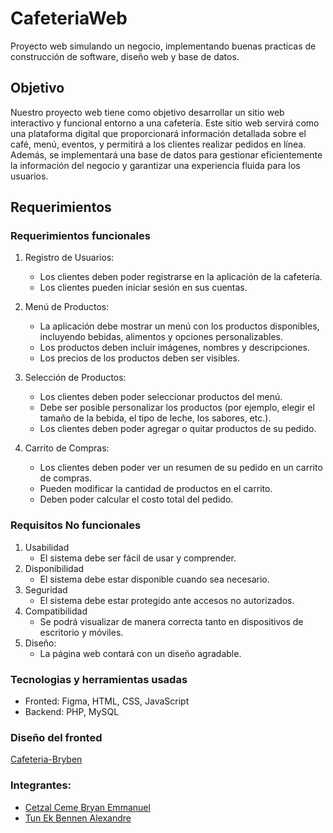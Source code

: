 # CafeteriaWeb
Proyecto web simulando un negocio, implementando buenas practicas de construcción de software, diseño web y base de datos.

## Objetivo  
Nuestro proyecto web tiene como objetivo desarrollar un sitio web interactivo y funcional entorno a una cafetería. Este sitio web servirá como una plataforma digital que proporcionará información detallada sobre el café, menú, eventos, y permitirá a los clientes realizar pedidos en línea. Además, se implementará una base de datos para gestionar eficientemente la información del negocio y garantizar una experiencia fluida para los usuarios.  

## Requerimientos  
### Requerimientos funcionales  
1. Registro de Usuarios:  
    -	Los clientes deben poder registrarse en la aplicación de la cafetería.  
    -	Los clientes pueden iniciar sesión en sus cuentas.
  
2.	Menú de Productos:  
    -	La aplicación debe mostrar un menú con los productos disponibles, incluyendo bebidas, alimentos y opciones personalizables.  
    -	Los productos deben incluir imágenes, nombres y descripciones.  
    -	Los precios de los productos deben ser visibles.  
  
3.	Selección de Productos:  
    -	Los clientes deben poder seleccionar productos del menú.  
    -	Debe ser posible personalizar los productos (por ejemplo, elegir el tamaño de la bebida, el tipo de leche, los sabores, etc.).  
    -	Los clientes deben poder agregar o quitar productos de su pedido.  
  
4.	Carrito de Compras:  
    -	Los clientes deben poder ver un resumen de su pedido en un carrito de compras.  
    -	Pueden modificar la cantidad de productos en el carrito.  
    -	Deben poder calcular el costo total del pedido.

### Requisitos No funcionales  
1.	Usabilidad
    -	El sistema debe ser fácil de usar y comprender.
2.	Disponibilidad
    -	El sistema debe estar disponible cuando sea necesario. 
3.	Seguridad
    -	El sistema debe estar protegido ante accesos no autorizados.
4.	Compatibilidad
    -	Se podrá visualizar de manera correcta tanto en dispositivos de escritorio y móviles.
5.	Diseño:
    -	La página web contará con un diseño agradable.


### Tecnologias y herramientas usadas
- Fronted: Figma, HTML, CSS, JavaScript
- Backend: PHP, MySQL

### Diseño del fronted
[Cafeteria-Bryben](https://www.figma.com/file/9TfKFMGkCFPJihrZy8k6pp/Cafeter%C3%ADa?type=design&node-id=39%3A58&mode=design&t=ocXO2IddxThTE1dX-1)

### Integrantes: 
- [Cetzal Ceme Bryan Emmanuel](https://github.com/BryanCetzal/)
- [Tun Ek Bennen Alexandre](https://github.com/Benn7n/)
